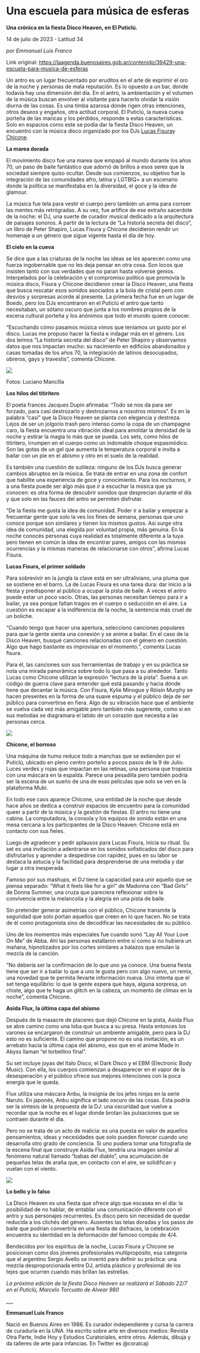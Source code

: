# Una escuela para música de esferas

**Una crónica en la fiesta Disco Heaven, en El Puticlú.**

14 de julio de 2023 - Latitud 34

_por Emmanuel Luis Franco_

Link original: https://laagenda.buenosaires.gob.ar/contenido/39429-una-escuela-para-musica-de-esferas



Un antro es un lugar frecuentado por eruditos en el arte de exprimir el oro de la noche y personas de mala reputación. Es lo opuesto a un bar, donde todavía hay una dimensión del día. En el antro, la ambientación y el volumen de la música buscan envolver al visitante para hacerlo olvidar la visión diurna de las cosas. Es una timba azarosa donde rigen otras intenciones, otros deseos y engaños, otra actitud corporal. El Puticlú, la nueva cueva porteña de las maricas y los pérdidos, responde a estas características. Solo en espacios como este se podía dar la fiesta Disco Heaven, un encuentro con la música disco organizado por los DJs [Lucas Fisura](https://www.instagram.com/lucasfisura/channel/)y [Chicone](https://www.instagram.com/chicone__/?igshid=ZDc4ODBmNjlmNQ%3D%3D).




**La marea dorada**




El movimiento disco fue una marea que empapó al mundo durante los años 70, un paso de baile fantástico que adornó de brillos a esos seres que la sociedad siempre quiso ocultar. Desde sus comienzos, su objetivo fue la integración de las comunidades afro, latina y LGTBIQ+ a un escenario donde la política se manifestaba en la diversidad, el goce y la idea de glamour.




La música fue tela para vestir el cuerpo pero también un arma para corroer las mentes más retrógradas. A su vez, fue artífice de ese extraño sacerdote de la noche: el DJ, una suerte de curador musical dedicado a la arquitectura de paisajes sonoros. A partir de la lectura de “La historia secreta del disco”, un libro de Peter Shapiro, Lucas Fisura y Chicone decidieron rendir un homenaje a un género que sigue vigente hasta el día de hoy.




**El cielo en la cueva**




Se dice que a las criaturas de la noche las ideas se les aparecen como una fuerza ingobernable que no les deja pensar en otra cosa. Son locos que insisten tanto con sus verdades que no paran hasta volverse genios. Interpelados por la celebración y el compromiso político que promovía la música disco, Fisura y Chicone decidieron crear la Disco Heaven, una fiesta que busca rescatar esos sonidos asociados a la bola de cristal pero con desvíos y sorpresas acorde al presente. La primera fecha fue en un lugar de Boedo, pero los DJs encontraron en el Puticlú el antro que tanto necesitaban, un sótano oscuro que junta a los nombres propios de la escena cultural porteña y los anónimos que todo el mundo quiere conocer.




“Escuchando cómo pasamos música vimos que teníamos un gusto por el disco. Lucas me propuso hacer la fiesta e indagar más en el género. Los dos leímos “La historia secreta del disco” de Peter Shapiro y observamos datos que nos impactan mucho: su nacimiento en edificios abandonados y casas tomadas de los años 70, la integración de latinos desocupados, obreros, gays y travestis”, comenta Chicone.




![](https://cdn.feater.me/files/images/2047517/898e962b-a81a-4a29-aecd-0b650441c2c8.JPG)




Fotos: Luciano Mancilla




**Los hilos del titiritero**




El poeta frances Jacques Dupin afirmaba: “Todo se nos da para ser forzado, para casi destrozarlo y destrozarnos a nosotros mismos”. Es en la palabra “casi” que la Disco Heaven se planta con elegancia y destreza. Lejos de ser un jolgorio trash pero intenso como la copa de un champagne caro, la fiesta encuentra una vibración ideal para amoldar la densidad de la noche y estirar la magia lo más que se pueda. Los sets, como hilos de titiritero, irrumpen en el cuerpo como un indomable choque espasmódico. Son las gotas de un gel que aumenta la temperatura corporal e invita a bailar con un pie en el abismo y otro en el suelo de la realidad.




Es también una cuestión de sutileza: ninguno de los DJs busca generar cambios abruptos en la música. Se trata de entrar en una zona de confort que habilite una experiencia de goce y conocimiento. Para los nocturnos, ir a una fiesta puede ser algo más que ir a escuchar la música que ya conocen: es otra forma de descubrir sonidos que desprecian durante el día y que solo en las fauces del antro se permiten disfrutar.




“De la fiesta me gusta la idea de comunidad. Poder ir a bailar y empezar a frecuentar gente que solo la ves los fines de semana, personas que uno conoce porque son similares y tienen los mismos gustos. Así surge otra idea de comunidad, una elegida por voluntad propia, más genuina. En la noche conocés personas cuya realidad es totalmente diferente a la tuya pero tienen en común la idea de encontrar pares, amigos con las mismas ocurrencias y la mismas maneras de relacionarse con otros”, afirma Lucas Fisura.




**Lucas Fisura, el primer soldado**




Para sobrevivir en la jungla la clave está en ser ultraliviano, una pluma que se sostiene en el barro. La de Lucas Fisura es una tarea dura: dar inicio a la fiesta y predisponer al público a ocupar la pista de baile. A veces el antro puede estar un poco vacío. Otras, las personas necesitan tiempo para ir a bailar, ya sea porque faltan tragos en el cuerpo o seducción en el aire. La cuestión es escapar a la indiferencia de la noche, la sentencia más cruel de un boliche.




“Cuando tengo que hacer una apertura, selecciono canciones populares para que la gente sienta una conexión y se anime a bailar. En el caso de la Disco Heaven, busqué canciones relacionadas con el género en cuestión. Algo que hago bastante es improvisar en el momento.”, comenta Lucas fisura.




Para él, las canciones son sus herramientas de trabajo y en su práctica se nota una mirada panorámica sobre todo lo que pasa a su alrededor. Tanto Lucas como Chicone utilizan la expresión “lectura de la pista”. Suena a un código de guerra clave para entender qué está pasando y hacia dónde tiene que decantar la música. Con Fisura, Kylie Minogue y Róisín Murphy se hacen presentes en la forma de una suave espuma y el público deja de ser público para convertirse en fiera. Algo de su vibración hace que el ambiente se vuelva cada vez más amigable pero también más sugerente, como si en sus melodías se diagramara el latido de un corazón que necesita a las personas cerca.




![](https://cdn.feater.me/files/images/2047518/2ff61e78-15f0-4ad7-92dc-120896f0c305.JPG)




**Chicone, el borroso**




Una máquina de humo reduce todo a manchas que se extienden por el Puticlú, ubicado en pleno centro porteño a pocos pasos de la 9 de Julio. Luces verdes y rojas que impactan en las retinas, una persona que tropieza con una máscara en la espalda. Parece una pesadilla pero también podría ser la escena de un sueño de una de esas películas que solo se ven en la plataforma Mubi.




En todo ese caos aparece Chicone, una entidad de la noche que desde hace años se dedica a construir espacios de encuentro para la comunidad queer a partir de la música y la gestión de fiestas. El antro no tiene una cabina. La computadora, la consola y los equipos de sonido están en una mesa cercana a los participantes de la Disco Heaven: Chicone está en contacto con sus fieles.




Luego de agradecer y pedir aplausos para Lucas Fisura, inicia su ritual. Su set es una invitación a adentrarse en los sonidos sofisticados del disco para disfrutarlos y aprender a despedirse con rapidez, pues en su labor se destaca la astucia y la facilidad para desprenderse de una melodía y dar lugar a otra inesperada.




Famoso por sus mashups, el DJ tiene la capacidad para unir aquello que se piensa separado: “What it feels like for a girl” de Madonna con “Bad Girls” de Donna Summer, una cruza que pareciera reflexionar sobre la convivencia entre la melancolía y la alegría en una pista de baile.




Sin pretender generar asimetrías con el público, Chicone transmite la seguridad que solo portan aquellos que creen en lo que hacen. No se trata de él como protagonista sino de decodificar las necesidades de su público.




Uno de los momentos más especiales fue cuando sonó “Lay All Your Love On Me” de Abba. Ahí las personas estallaron entre sí como si no hubiera un mañana, hipnotizados por los cortes similares a balazos que emulan la mezcla de la canción.




“No debería ser la confirmación de lo que uno ya conoce. Una buena fiesta tiene que ser ir a bailar lo que a uno le gusta pero con algo nuevo, un remix, una novedad que te permita llevarte información nueva. Uno intenta que el set tenga equilibrio: lo que la gente espera que haya, alguna sorpresa, un chiste, algo que te haga un glitch en la cabeza, un momento de clímax en la noche”, comenta Chicone.




**Asida Flux, la última capa del abismo**




Después de la masacre de placeres que dejó Chicone en la pista, Asida Flux se abre camino como una loba que busca a su presa. Hasta entonces los varones se encargaron de construir un ambiente amigable, pero para la DJ esto no es suficiente. El camino que propone no es una invitación, es un arrebato hacia la última capa del abismo, eso que en el anime Made in Abyss llaman “el torbellino final”.




Su set incluye joyas del Italo Disco, el Dark Disco y el EBM (Electronic Body Music). Con ella, los cuerpos comienzan a desaparecer en el vapor de la desesperación y el público ofrece sus mejores intenciones con la poca energía que le queda.




Flux utiliza una máscara Anbu, la insignia de los jefes ninjas en la serie Naruto. En japonés, Anbu significa el lado oscuro de las cosas. Esta podría ser la síntesis de la propuesta de la DJ: una oscuridad que vuelve a recordar que la noche es el lugar donde brotan las pulsaciones que se contraen durante el día.




Pero no se trata de un acto de malicia: es una puesta en valor de aquellos pensamientos, ideas y necesidades que solo pueden florecer cuando uno desarrolla otro grado de conciencia. Si uno pudiera tomar una fotografía de la escena final que construye Asida Flux, tendría una imagen similar al fenómeno natural llamado “babas del diablo”, una acumulación de pequeñas telas de araña que, en contacto con el aire, se solidifican y vuelan con el viento.




![](https://cdn.feater.me/files/images/2047519/7761781c-435b-4bc6-991a-4148560315b7.JPG)




**Lo bello y lo falso**




La Disco Heaven es una fiesta que ofrece algo que escasea en el día: la posibilidad de no hablar, de entablar una comunicación diferente con el antro y sus personajes recurrentes. Es disco pero sin necesidad de quedar reducida a los clichés del género. Ausentes las telas doradas y los pasos de baile que podrían convertirla en una fiesta de disfraces, la celebración encuentra su identidad en la deformación del famoso compás de 4/4.




Bendecidos por los espíritus de la noche, Lucas Fisura y Chicone se posicionan como dos jóvenes profesionales multipropósito, esa categoría que el argentino Sergio Avello se inventó para definir su práctica: una mezcla desproporcionada entre DJ, artista plástico y profesional de los tejes que ocurren cuando más brillan las estrellas.




*La próxima edición de la fiesta Disco Heaven se realizará el Sábado 22/7 en el Puticlù, Marcelo Torcuato de Alvear 980*




*\_\_\_*




**Emmanuel Luis Franco**




Nació en Buenos Aires en 1986. Es curador independiente y cursa la carrera de curaduría en la UNA. Ha escrito sobre arte en diversos medios: Revista Otra Parte, Indie Hoy y Estudios Curatoriales, entre otros. Además, dibuja y da talleres de arte para infancias. En Twitter es @coralcaji



